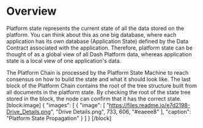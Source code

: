 # Overview

Platform state represents the current state of all the data stored on the platform. You can think about this as one big database, where each application has its own database (Application State) defined by the Data Contract associated with the application. Therefore, platform state can be thought of as a global view of all Dash Platform data, whereas application state is a local view of one application's data.

The Platform Chain is processed by the Platform State Machine to reach consensus on how to build the state and what it should look like. The last block of the Platform Chain contains the root of the tree structure built from all documents in the platform state. By checking the root of the state tree stored in the block, the node can confirm that it has the correct state.
[block:image]
{
  "images": [
    {
      "image": [
        "https://files.readme.io/e7d2198-Drive_Details.png",
        "Drive Details.png",
        733,
        606,
        "#eaeee8"
      ],
      "caption": "Platform State Propagation"
    }
  ]
}
[/block]